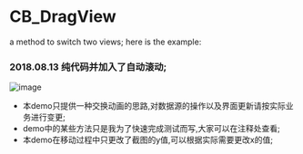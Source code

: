 # CB_DragView
a method to switch two views;
here is the example:
### 2018.08.13 纯代码并加入了自动滚动;
![image](https://github.com/Calabash-Boy/CB_DragView/blob/master/drag.gif)

- 本demo只提供一种交换动画的思路,对数据源的操作以及界面更新请按实际业务进行变更;
- demo中的某些方法只是我为了快速完成测试而写,大家可以在注释处查看;
- 本demo在移动过程中只更改了截图的y值,可以根据实际需要更改x的值;
